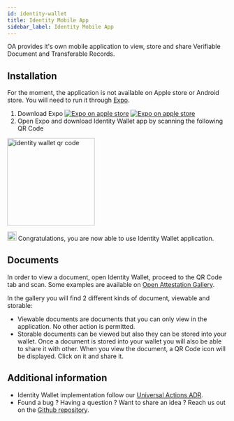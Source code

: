 ```yaml
---
id: identity-wallet
title: Identity Mobile App
sidebar_label: Identity Mobile App
---
```


OA provides it's own mobile application to view, store and share Verifiable Document and Transferable Records.

## Installation

For the moment, the application is not available on Apple store or Android store. You will need to run it through [Expo](https://expo.io/).

1. Download Expo [![Expo on apple store](/docs/component/identity-wallet/apple-store.svg)](https://apps.apple.com/fr/app/expo-client/id982107779 "Open expo on apple store") [![Expo on apple store](/docs/component/identity-wallet/android-store.svg "Open expo on android store")](https://play.google.com/store/apps/details?id=host.exp.exponent&hl=en)
1. Open Expo and download Identity Wallet app by scanning the following QR Code

<img src="/docs/component/identity-wallet/identity-wallet-qr-code.png" alt="identity wallet qr code" title="scan the qr code with expo" width="200"/>

<img src="/img/common/party-popper.png" alt="Congratulations" style="display:inline-block; width: 1.3rem"/> Congratulations, you are now able to use Identity Wallet application.

## Documents

In order to view a document, open Identity Wallet, proceed to the QR Code tab and scan. Some examples are available on [Open Attestation Gallery](http://gallery.openattestation.com/).

In the gallery you will find 2 different kinds of document, viewable and storable:
- Viewable documents are documents that you can only view in the application. No other action is permitted.
- Storable documents can be viewed but also they can be stored into your wallet. Once a document is stored into your wallet you will also be able to share it with other. When you view the document, a QR Code icon will be displayed. Click on it and share it.

## Additional information
- Identity Wallet implementation follow our [Universal Actions ADR](https://github.com/Open-Attestation/adr/blob/master/universal_actions.md).
- Found a bug ? Having a question ? Want to share an idea ? Reach us out on the [Github repository](https://github.com/Open-Attestation/identity-wallet).

